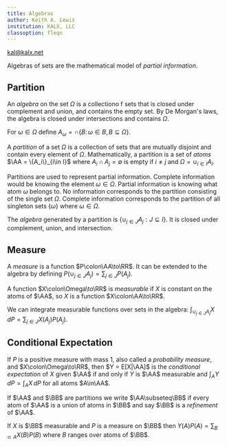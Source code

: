 ```yaml
---
title: Algebras
author: Keith A. Lewis
institution: KALX, LLC
classoption: fleqn
---
```

<div id="kalx"><a href="mailto:kal@kalx.net">kal@kalx.net</a></div>

Algebras of sets are the mathematical model of _partial information_.

## Partition

An _algebra_ on the set $\Omega$ is a collectiono f sets that is closed
under complement and union, and contains the empty set. By De Morgan's
laws, the algebra is closed under intersections and contains $\Omega$.

For $\omega\in\Omega$ define $A_\omega = \cap\{B\colon \omega\in B, B\subseteq\Omega\}$.

A _partition_ of a set $\Omega$ is a collection of sets that are
mutually disjoint and contain every element of $\Omega$.  Mathematically,
a partition is a set of _atoms_ $\AA = \{A_i\}_{i\in I}$ where $A_i\cap
A_j= \emptyset$ is empty if $i\not=j$ and $\Omega = \cup_{i\in I} A_i$.

Partitions are used to represent partial information. Complete information would
be knowing the element $\omega\in\Omega$. Partial information is knowing what
atom $\omega$ belongs to. No information corresponds to the partition consisting
of the single set $\Omega$. Complete information corresponds to the partition
of all singleton sets $\{\omega\}$ where $\omega\in\Omega$.

The _algebra_ generated by a partition is $\{\cup_{j\in J} A_j:J\subseteq I\}$. 
It is closed under complement, union, and intersection.

## Measure 

A _measure_ is a function $P\colon\AA\to\RR$. It can be extended to the algebra
by defining $P(\cup_{j\in J} A_j) = \sum_{j\in J} P(A_j)$. 

A function $X\colon\Omega\to\RR$ is _measurable_ if $X$ is constant on the atoms of $\AA$,
so $X$ is a function $X\colon\AA\to\RR$.

We can integrate measurable functions over sets in the algebra:
$\int_{\cup_{j\in J} A_j} X\,dP = \sum_{j\in J} X(A_j) P(A_j)$.

## Conditional Expectation

If $P$ is a positive measure with mass 1, also called a _probability
measure_, and $X\colon\Omega\to\RR$, then $Y = E[X|\AA]$ is the
_conditional expectation_ of $X$ given $\AA$ if and only if $Y$ is $\AA$
measurable and $\int_A Y\,dP = \int_A X\,dP$ for all atoms $A\in\AA$.

If $\AA$ and $\BB$ are partitions we write $\AA\subseteq\BB$ if every atom
of $\AA$ is a union of atoms in $\BB$ and say $\BB$ is a _refinement_ of $\AA$.

If $X$ is $\BB$ measurable and $P$ is a measure on $\BB$ then
$Y(A)P(A) = \sum_{B\subset A} X(B) P(B)$ where $B$ ranges over atoms of $\BB$.
